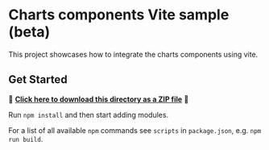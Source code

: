 # Charts components Vite sample (beta)

This project showcases how to integrate the charts components using vite.

## Get Started

📁 **[Click here to download this directory as a ZIP file](https://esri.github.io/jsapi-resources/zips/charts-components-sample-vite.zip)** 📁

Run `npm install` and then start adding modules.

For a list of all available `npm` commands see `scripts` in `package.json`, e.g. `npm run build`.
